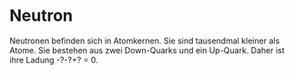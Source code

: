 # Neutron

Neutronen befinden sich in Atomkernen. Sie sind tausendmal kleiner als Atome.
Sie bestehen aus zwei Down-Quarks und ein Up-Quark. Daher ist ihre Ladung -?-?+?
= 0.
